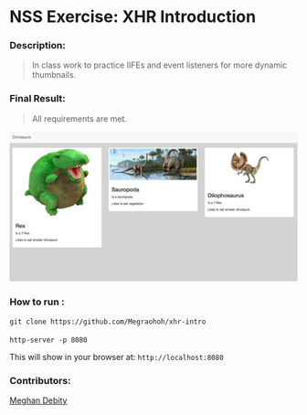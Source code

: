 # NSS Exercise: XHR Introduction

### Description:
> In class work to practice IIFEs and event listeners for more dynamic thumbnails.    

### Final Result:
> All requirements are met.  


![Screenshot](https://raw.githubusercontent.com/Megraohoh/xhr-intro/xhr/screenshot/Screen%20Shot%202017-04-02%20at%209.43.32%20PM.png)


### How to run :
```
git clone https://github.com/Megraohoh/xhr-intro

http-server -p 8080
```

This will show in your browser at:
`http://localhost:8080`

### Contributors:
[Meghan Debity](https://github.com/Megraohoh)